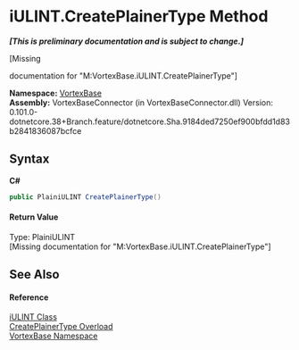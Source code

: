 # iULINT.CreatePlainerType Method 
 _**\[This is preliminary documentation and is subject to change.\]**_

\[Missing <summary> documentation for "M:VortexBase.iULINT.CreatePlainerType"\]

**Namespace:**&nbsp;<a href="N_VortexBase.md">VortexBase</a><br />**Assembly:**&nbsp;VortexBaseConnector (in VortexBaseConnector.dll) Version: 0.101.0-dotnetcore.38+Branch.feature/dotnetcore.Sha.9184ded7250ef900bfdd1d83b2841836087bcfce

## Syntax

**C#**<br />
``` C#
public PlainiULINT CreatePlainerType()
```


#### Return Value
Type: PlainiULINT<br />\[Missing <returns> documentation for "M:VortexBase.iULINT.CreatePlainerType"\]

## See Also


#### Reference
<a href="T_VortexBase_iULINT.md">iULINT Class</a><br /><a href="Overload_VortexBase_iULINT_CreatePlainerType.md">CreatePlainerType Overload</a><br /><a href="N_VortexBase.md">VortexBase Namespace</a><br />